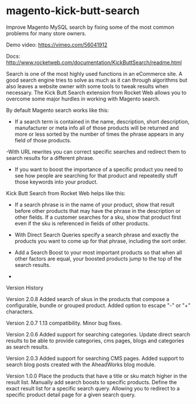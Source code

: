# magento-kick-butt-search
Improve Magento MySQL search by fixing some of the most common problems for many store owners.

Demo video: https://vimeo.com/56041912

Docs: http://www.rocketweb.com/documentation/KickButtSearch/readme.html

Search is one of the most highly used functions in an eCommerce site.  A good search engine tries to solve as much as it can through algorithms but also leaves a website owner with some tools to tweak results when necessary.  The Kick Butt Search extension from Rocket Web allows you to overcome some major hurdles in working with Magento search.

By default Magento search works like this:

- If a search term is contained in the name, description, short description, manufacturer or meta info all of those products will be returned and more or less sorted by the number of times the phrase appears in any field of those products.

-With URL rewrites you can correct specific searches and redirect them to search results for a different phrase.

- If you want to boost the importance of a specific product you need to see how people are searching for that product and repeatedly stuff those keywords into your product.

Kick Butt Search from Rocket Web helps like this:

- If a search phrase is in the name of your product, show that result before other products that may have the phrase in the description or other fields. If a customer searches for a sku, show that product first even if the sku is referenced in fields of other products.

- With Direct Search Queries specify a search phrase and exactly the products you want to come up for that phrase, including the sort order.

- Add a Search Boost to your most important products so that when all other factors are equal, your boosted products jump to the top of the search results.
- 

Version History

Version 2.0.8
Added search of skus in the products that compose a configurable, bundle or grouped product.
Added option to escape "-" or "+" characters.

Version 2.0.7
1.13 compatibility.
Minor bug fixes.

Version 2.0.6
Added support for searching categories.
Update direct search results to be able to provide categories, cms pages, blogs and categories as search results.

Version 2.0.3
Added support for searching CMS pages.
Added support to search blog posts created with the AheadWorks blog module.

Version 1.0.0
Place the products that have a title or sku match higher in the result list.
Manually add search boosts to specific products.
Define the exact result list for a specific search query.
Allowing you to redirect to a specific product detail page for a given search query.
